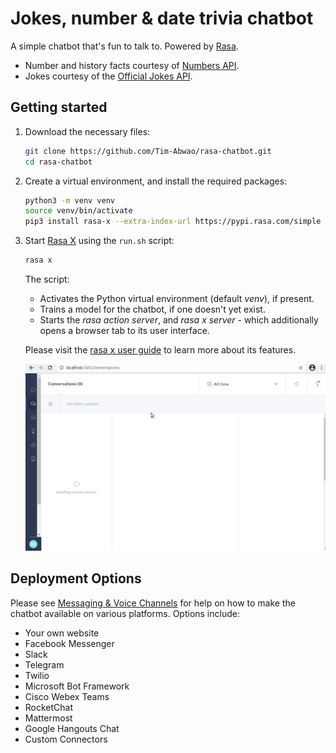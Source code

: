 # Jokes, number & date trivia chatbot

A simple chatbot that's fun to talk to. Powered by [Rasa][1].

- Number and history facts courtesy of [Numbers API][2].
- Jokes courtesy of the [Official Jokes API][3].

## Getting started

1. Download the necessary files:

    ```bash
    git clone https://github.com/Tim-Abwao/rasa-chatbot.git
    cd rasa-chatbot
    ```

2. Create a virtual environment, and install the required packages:

    ```bash
    python3 -m venv venv
    source venv/bin/activate
    pip3 install rasa-x --extra-index-url https://pypi.rasa.com/simple
    ```

3. Start [Rasa X][4] using the `run.sh` script:

    ```bash
    rasa x
    ```

    The script:

    - Activates the Python virtual environment (default *venv*), if present.
    - Trains a model for the chatbot, if one doesn't yet exist.
    - Starts the *rasa action server*, and *rasa x server* - which additionally opens a browser tab to its user interface.

    Please visit the [rasa x user guide][4] to learn more about its features.

    ![rasa x ui](screen.gif)

## Deployment Options

Please see [Messaging & Voice Channels][5] for help on how to make the chatbot available on various platforms. Options include:

- Your own website
- Facebook Messenger
- Slack
- Telegram
- Twilio
- Microsoft Bot Framework
- Cisco Webex Teams
- RocketChat
- Mattermost
- Google Hangouts Chat
- Custom Connectors

[1]: https://rasa.com
[2]: http://numbersapi.com
[3]: https://official-joke-api.appspot.com/random_joke
[4]: https://rasa.com/docs/rasa-x/
[5]: https://rasa.com/docs/rasa/messaging-and-voice-channels/
